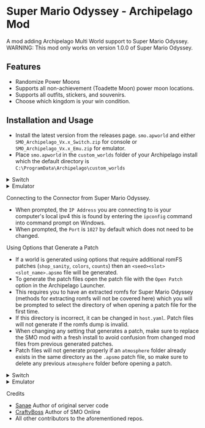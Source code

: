 # Super Mario Odyssey - Archipelago Mod
A mod adding Archipelago Multi World support to Super Mario Odyssey.
WARNING: This mod only works on version 1.0.0 of Super Mario Odyssey.

## Features
- Randomize Power Moons
- Supports all non-achievement (Toadette Moon) power moon locations.
- Supports all outfits, stickers, and souvenirs.
- Choose which kingdom is your win condition.

## Installation and Usage
* Install the latest version from the releases page. `smo.apworld` and either `SMO_Archipelago_Vx.x_Switch.zip` for console or `SMO_Archipelago_Vx.x_Emu.zip` for emulator.
* Place `smo.apworld` in the `custom_worlds` folder of your Archipelago install which the default directory is `C:\ProgramData\Archipelago\custom_worlds`

<details>
<summary>Switch</summary> 
  
- Extract `SMO_Archipelago_Vx.x_Switch.zip` and Place the `atmosphere` folder onto the root of your sd card.

</details>

<details>
<summary>Emulator</summary>

### Ryujinx (Cannot Send Checks)
- Extract `SMO_Archipelago_Vx.x_Emu.zip` and Place `SMOAP` folder in the mods directory for Super Mario Odyssey.

### Suyu
- Right Click on Super Mario Odyssey in the game menu and select `Open Mod Data Location`.
- Extract `SMO_Archipelago_Vx.x_Emu.zip` and Place `SMOAP` folder in the mods directory that opened.
</details>

Connecting to the Connector from Super Mario Odyssey.
- When prompted, the `IP Address` you are connecting to is your computer's local ipv4 this is found by entering the `ipconfig` command into command prompt on Windows.
- When prompted, the `Port` is `1027` by default which does not need to be changed.

Using Options that Generate a Patch
- If a world is generated using options that require additional romFS patches (`shop_sanity`, `colors`, `counts`) then an `<seed><slot><slot_name>.apsmo` file will be generated.
- To generate the patch files open the patch file with the `Open Patch` option in the Archipelago Launcher.
- This requires you to have an extracted romfs for Super Mario Odyssey (methods for extracting romfs will not be covered here) which you will be prompted to select the directory of when opening a patch file for the first time.
- If this directory is incorrect, it can be changed in `host.yaml`. Patch files will not generate if the romfs dump is invalid.
- When changing any setting that generates a patch, make sure to replace the SMO mod with a fresh install to avoid confusion from changed mod files from previous generated patches.
- Patch files will not generate properly if an `atmosphere` folder already exists in the same directory as the `.apsmo` patch file, so make sure to delete any previous `atmosphere` folder before opening a patch.
<details>
<summary>Switch</summary> 
  
- Place the generated `atmosphere` folder onto the root of your sd card and select `Replace the files in the destination` if prompted.

</details>

<details>
<summary>Emulator</summary>
  
### Suyu (Yuzu forks)
- Right Click on Super Mario Odyssey in the game menu and select `Open Mod Data Location`.
- Place `romfs` folder in the `SMOAP` folder that opened and select `Replace the files in the destination` if prompted.
</details>

Credits
- [Sanae](https://github.com/sanae6) Author of original server code
- [CraftyBoss](https://github.com/CraftyBoss) Author of SMO Online
- All other contributors to the aforementioned repos.

